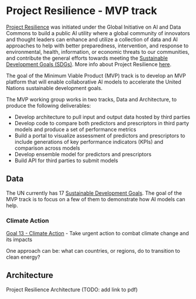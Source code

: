 # Project Resilience - MVP track

[Project Resilience](https://www.itu.int/en/ITU-T/extcoop/ai-data-commons/Pages/project-resilience.aspx) was initiated under the Global Initiative on AI and Data Commons to build a public AI utility where a global community of innovators and thought leaders can enhance and utilize a collection of data and AI approaches to help with better preparedness, intervention, and response to environmental, health, information, or economic threats to our communities, and contribute the general efforts towards meeting the [Sustainable Development Goals (SDGs)](https://sdgs.un.org/). More info about Project Resilience [here](https://www.itu.int/en/ITU-T/extcoop/ai-data-commons/Pages/project-resilience.aspx).

The goal of the Minimum Viable Product (MVP) track is to develop an MVP platform that will enable collaborative AI models to accelerate the United Nations
sustainable development goals. 

The MVP working group works in two tracks, Data and Architecture, to produce the following deliverables:
- Develop architecture to pull input and output data hosted by third parties
- Develop code to compare both predictors and prescriptors in third party models and produce a set of performance metrics
- Build a portal to visualize assessment of predictors and prescriptors to include generations of key performance indicators (KPIs) and comparison across models
- Develop ensemble model for predictors and prescriptors
- Build API for third parties to submit models

## Data

The UN currently has 17 [Sustainable Development Goals](https://sdgs.un.org/). The goal of the MVP track is to focus on a few of them to demonstrate how AI models can help.

### Climate Action

[Goal 13 - Climate Action](https://sdgs.un.org/goals/goal13) - Take urgent action to combat climate change and its impacts

One approach can be: what can countries, or regions, do to transition to clean energy?

## Architecture

Project Resilience Architecture (TODO: add link to pdf)



